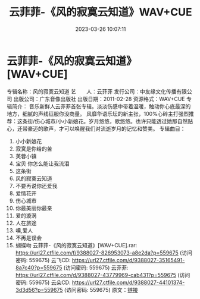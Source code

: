 ﻿---
title: 云菲菲-《风的寂寞云知道》WAV+CUE
date: 2023-03-26 10:07:11
categories: WAV车载音乐、镜像
tags: 华语中文
---
# 云菲菲-《风的寂寞云知道》[WAV+CUE]

专辑名称：风的寂寞云知道
艺　　人：云菲菲
发行公司：中友缘文化传播有限公司
出版公司：广东音像出版社
出版日期：2011-02-28
资源格式：WAV+CUE
专辑简介：
音乐新鲜人云菲菲首张专辑。淡淡伤感中带着温暖，触动你心底最深的地方，细腻的声线征服你没商量。
风靡华语乐坛的新主张，100%心碎主打强烈推荐：这条街/伤心城市/小小新娘花。岁月悠悠，歌悠悠。也许只能透过她那自然贴心，还带豪迈的歌声，才可以唤醒我们对流逝岁月的记忆和赞美。
专辑曲目：
01. 小小新娘花
02. 寂寞是你给的苦
03. 芙蓉小镇
04. 宝贝 你怎么能让我流泪
05. 这条街
06. 风的寂寞云知道
07. 不要再说你还爱我
08. 爱情花开
09. 伤心城市
10. 你最美丽你最亲
11. 爱的漩涡
12. 人在旅途
13. 噢,爱人
14. 不再是误会
15. 蝴蝶吻
云菲菲-《风的寂寞云知道》[WAV+CUE].rar: https://url27.ctfile.com/f/9388027-826953073-a8e2da?p=559675
(访问密码: 559675)
云飞CD: https://url27.ctfile.com/d/9388027-35165491-8a7c40?p=559675
(访问密码: 559675)
云菲菲: https://url27.ctfile.com/d/9388027-43779969-cab431?p=559675
(访问密码: 559675)
云朵CD: https://url27.ctfile.com/d/9388027-44101374-3d3d56?p=559675
(访问密码: 559675)
原文：[链接](https://blog.sina.com.cn/s/blog_1647c7e760103115h.html)